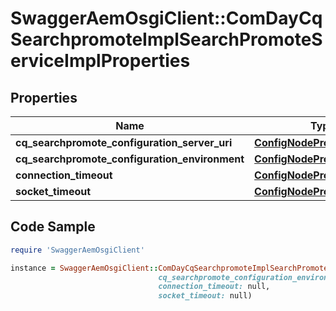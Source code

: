 # SwaggerAemOsgiClient::ComDayCqSearchpromoteImplSearchPromoteServiceImplProperties

## Properties

Name | Type | Description | Notes
------------ | ------------- | ------------- | -------------
**cq_searchpromote_configuration_server_uri** | [**ConfigNodePropertyString**](ConfigNodePropertyString.md) |  | [optional] 
**cq_searchpromote_configuration_environment** | [**ConfigNodePropertyString**](ConfigNodePropertyString.md) |  | [optional] 
**connection_timeout** | [**ConfigNodePropertyInteger**](ConfigNodePropertyInteger.md) |  | [optional] 
**socket_timeout** | [**ConfigNodePropertyInteger**](ConfigNodePropertyInteger.md) |  | [optional] 

## Code Sample

```ruby
require 'SwaggerAemOsgiClient'

instance = SwaggerAemOsgiClient::ComDayCqSearchpromoteImplSearchPromoteServiceImplProperties.new(cq_searchpromote_configuration_server_uri: null,
                                 cq_searchpromote_configuration_environment: null,
                                 connection_timeout: null,
                                 socket_timeout: null)
```


